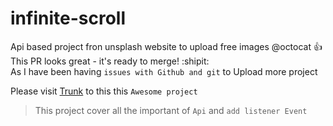 # infinite-scroll
Api based project fron unsplash website to upload free images 
@octocat :+1: This PR looks great - it's ready to merge! :shipit:
<br>
As I have been having `issues with Github and git` to Upload more project 

Please visit [Trunk](https://github.com/Aram-Eli/infinite-scroll/tree/trunk) to this this `Awesome project`

> This project cover all the important of `Api` and `add listener Event`


